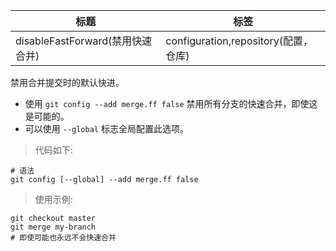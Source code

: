 | 标题                             | 标签                                 |
| -------------------------------- | ------------------------------------ |
| disableFastForward(禁用快速合并) | configuration,repository(配置，仓库) |

禁用合并提交时的默认快进。

- 使用 `git config --add merge.ff false` 禁用所有分支的快速合并，即使这是可能的。
- 可以使用 `--global` 标志全局配置此选项。

> 代码如下:

```shell
# 语法
git config [--global] --add merge.ff false
```

> 使用示例:

```shell
git checkout master
git merge my-branch
# 即使可能也永远不会快速合并
```
